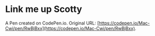 # Link me up Scotty

A Pen created on CodePen.io. Original URL: [https://codepen.io/Mac-Cwi/pen/RwBjBxx](https://codepen.io/Mac-Cwi/pen/RwBjBxx).

